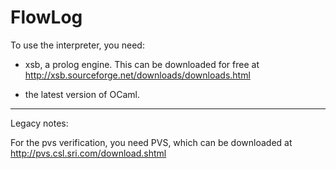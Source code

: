 FlowLog
=======

To use the interpreter, you need:

* xsb, a prolog engine. This can be downloaded for free at http://xsb.sourceforge.net/downloads/downloads.html

* the latest version of OCaml.



-----------------------------
Legacy notes: 

For the pvs verification, you need PVS, which can be downloaded at http://pvs.csl.sri.com/download.shtml